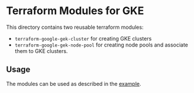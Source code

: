 # Terraform Modules for GKE 

This directory contains two reusable terraform modules:

- `terraform-google-gek-cluster` for creating GKE clusters
- `terraform-google-gek-node-pool` for creating node pools and associate them to GKE clusters. 

## Usage

The modules can be used as described in the [example](example/main.tf).